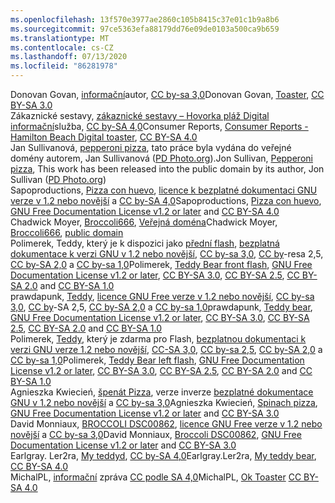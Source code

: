 ```yaml
---
ms.openlocfilehash: 13f570e3977ae2860c105b8415c37e01c1b9a8b6
ms.sourcegitcommit: 97ce5363efa88179dd76e09de0103a500ca9b659
ms.translationtype: MT
ms.contentlocale: cs-CZ
ms.lasthandoff: 07/13/2020
ms.locfileid: "86281978"
---
```

<span data-ttu-id="3fa08-101">Donovan Govan, [informační](https://commons.wikimedia.org/wiki/File:Toaster.jpg)autor, [CC by-sa 3,0](https://creativecommons.org/licenses/by-sa/3.0/legalcode)</span><span class="sxs-lookup"><span data-stu-id="3fa08-101">Donovan Govan, [Toaster](https://commons.wikimedia.org/wiki/File:Toaster.jpg), [CC BY-SA 3.0](https://creativecommons.org/licenses/by-sa/3.0/legalcode)</span></span>  
<span data-ttu-id="3fa08-102">Zákaznické sestavy, [zákaznické sestavy – Hovorka pláž Digital informační](https://commons.wikimedia.org/wiki/File:Consumer_Reports_-_Hamilton_Beach_Digital_toaster.tiff)služba, [CC by-SA 4,0](https://creativecommons.org/licenses/by-sa/4.0/deed.en)</span><span class="sxs-lookup"><span data-stu-id="3fa08-102">Consumer Reports, [Consumer Reports - Hamilton Beach Digital toaster](https://commons.wikimedia.org/wiki/File:Consumer_Reports_-_Hamilton_Beach_Digital_toaster.tiff), [CC BY-SA 4.0](https://creativecommons.org/licenses/by-sa/4.0/deed.en)</span></span>  
<span data-ttu-id="3fa08-103">Jan Sullivanová, [pepperoni pizza](https://commons.wikimedia.org/wiki/File:Pepperoni_pizza.jpg), tato práce byla vydána do veřejné domény autorem, Jan Sullivanová ([PD Photo.org](http://pdphoto.org/)).</span><span class="sxs-lookup"><span data-stu-id="3fa08-103">Jon Sullivan, [Pepperoni pizza](https://commons.wikimedia.org/wiki/File:Pepperoni_pizza.jpg), This work has been released into the public domain by its author, Jon Sullivan ([PD Photo.org](http://pdphoto.org/))</span></span>  
<span data-ttu-id="3fa08-104">Sapoproductions, [Pizza con huevo](https://commons.wikimedia.org/wiki/File:Pizza_con_huevo.jpg), [licence k bezplatné dokumentaci GNU verze v 1.2 nebo novější](https://en.wikipedia.org/wiki/en:GNU_Free_Documentation_License) a [CC by-SA 4,0](https://creativecommons.org/licenses/by-sa/4.0/)</span><span class="sxs-lookup"><span data-stu-id="3fa08-104">Sapoproductions, [Pizza con huevo](https://commons.wikimedia.org/wiki/File:Pizza_con_huevo.jpg), [GNU Free Documentation License v1.2 or later](https://en.wikipedia.org/wiki/en:GNU_Free_Documentation_License) and [CC BY-SA 4.0](https://creativecommons.org/licenses/by-sa/4.0/)</span></span>  
<span data-ttu-id="3fa08-105">Chadwick Moyer, [Broccoli666](https://commons.wikimedia.org/wiki/File:Broccoli666.jpg), [Veřejná doména](https://en.wikipedia.org/wiki/Public_domain)</span><span class="sxs-lookup"><span data-stu-id="3fa08-105">Chadwick Moyer, [Broccoli666](https://commons.wikimedia.org/wiki/File:Broccoli666.jpg), [public domain](https://en.wikipedia.org/wiki/Public_domain)</span></span>  
<span data-ttu-id="3fa08-106">Polimerek, Teddy, který je k dispozici jako [přední flash](https://commons.wikimedia.org/wiki/File:Teddy_Bear_front_flash.jpg), [bezplatná dokumentace k verzi GNU v 1.2 nebo novější](https://en.wikipedia.org/wiki/en:GNU_Free_Documentation_License), [CC by-sa 3,0](https://creativecommons.org/licenses/by-sa/3.0/legalcode), [CC by](https://creativecommons.org/licenses/by-sa/2.5/deed.en)-resa 2,5, [CC by-SA 2,0](https://creativecommons.org/licenses/by-sa/2.0/deed.en) a [CC by-sa 1,0](https://creativecommons.org/licenses/by-sa/1.0/deed.en)</span><span class="sxs-lookup"><span data-stu-id="3fa08-106">Polimerek, [Teddy Bear front flash](https://commons.wikimedia.org/wiki/File:Teddy_Bear_front_flash.jpg), [GNU Free Documentation License v1.2 or later](https://en.wikipedia.org/wiki/en:GNU_Free_Documentation_License), [CC BY-SA 3.0](https://creativecommons.org/licenses/by-sa/3.0/legalcode), [CC BY-SA 2.5](https://creativecommons.org/licenses/by-sa/2.5/deed.en), [CC BY-SA 2.0](https://creativecommons.org/licenses/by-sa/2.0/deed.en) and [CC BY-SA 1.0](https://creativecommons.org/licenses/by-sa/1.0/deed.en)</span></span>  
<span data-ttu-id="3fa08-107">prawdapunk, [Teddy](https://commons.wikimedia.org/wiki/File:Teddy_bear.jpg), [licence GNU Free verze v 1.2 nebo novější](https://en.wikipedia.org/wiki/en:GNU_Free_Documentation_License), [CC by-sa 3,0](https://creativecommons.org/licenses/by-sa/3.0/legalcode), [CC by](https://creativecommons.org/licenses/by-sa/2.5/deed.en)-SA 2,5, [CC by-SA 2,0](https://creativecommons.org/licenses/by-sa/2.0/deed.en) a [CC by-sa 1,0](https://creativecommons.org/licenses/by-sa/1.0/deed.en)</span><span class="sxs-lookup"><span data-stu-id="3fa08-107">prawdapunk, [Teddy bear](https://commons.wikimedia.org/wiki/File:Teddy_bear.jpg), [GNU Free Documentation License v1.2 or later](https://en.wikipedia.org/wiki/en:GNU_Free_Documentation_License), [CC BY-SA 3.0](https://creativecommons.org/licenses/by-sa/3.0/legalcode), [CC BY-SA 2.5](https://creativecommons.org/licenses/by-sa/2.5/deed.en), [CC BY-SA 2.0](https://creativecommons.org/licenses/by-sa/2.0/deed.en) and [CC BY-SA 1.0](https://creativecommons.org/licenses/by-sa/1.0/deed.en)</span></span>  
<span data-ttu-id="3fa08-108">Polimerek, [Teddy](https://commons.wikimedia.org/wiki/File:Teddy_Bear_left_flash.jpg), který je zdarma pro Flash, [bezplatnou dokumentaci k verzi GNU verze 1.2 nebo novější](https://en.wikipedia.org/wiki/en:GNU_Free_Documentation_License), [CC-SA 3,0](https://creativecommons.org/licenses/by-sa/3.0/legalcode), [CC by-sa 2,5](https://creativecommons.org/licenses/by-sa/2.5/deed.en), [CC by-SA 2,0](https://creativecommons.org/licenses/by-sa/2.0/deed.en) a [CC by-sa 1,0](https://creativecommons.org/licenses/by-sa/1.0/deed.en)</span><span class="sxs-lookup"><span data-stu-id="3fa08-108">Polimerek, [Teddy Bear left flash](https://commons.wikimedia.org/wiki/File:Teddy_Bear_left_flash.jpg),  [GNU Free Documentation License v1.2 or later](https://en.wikipedia.org/wiki/en:GNU_Free_Documentation_License), [CC BY-SA 3.0](https://creativecommons.org/licenses/by-sa/3.0/legalcode), [CC BY-SA 2.5](https://creativecommons.org/licenses/by-sa/2.5/deed.en), [CC BY-SA 2.0](https://creativecommons.org/licenses/by-sa/2.0/deed.en) and [CC BY-SA 1.0](https://creativecommons.org/licenses/by-sa/1.0/deed.en)</span></span>  
<span data-ttu-id="3fa08-109">Agnieszka Kwiecień, [špenát Pizza](https://commons.wikimedia.org/wiki/File:Spinach_pizza.jpg), verze inverze [bezplatné dokumentace GNU v 1.2 nebo novější](https://en.wikipedia.org/wiki/en:GNU_Free_Documentation_License) a [CC by-sa 3,0](https://creativecommons.org/licenses/by-sa/3.0/legalcode)</span><span class="sxs-lookup"><span data-stu-id="3fa08-109">Agnieszka Kwiecień, [Spinach pizza](https://commons.wikimedia.org/wiki/File:Spinach_pizza.jpg), [GNU Free Documentation License v1.2 or later](https://en.wikipedia.org/wiki/en:GNU_Free_Documentation_License) and [CC BY-SA 3.0](https://creativecommons.org/licenses/by-sa/3.0/legalcode)</span></span>  
<span data-ttu-id="3fa08-110">David Monniaux, [BROCCOLI DSC00862](https://commons.wikimedia.org/wiki/File:Broccoli_DSC00862.png), [licence GNU Free verze v 1.2 nebo novější](https://en.wikipedia.org/wiki/en:GNU_Free_Documentation_License) a [CC by-sa 3,0](https://creativecommons.org/licenses/by-sa/3.0/legalcode)</span><span class="sxs-lookup"><span data-stu-id="3fa08-110">David Monniaux, [Broccoli DSC00862](https://commons.wikimedia.org/wiki/File:Broccoli_DSC00862.png), [GNU Free Documentation License v1.2 or later](https://en.wikipedia.org/wiki/en:GNU_Free_Documentation_License) and [CC BY-SA 3.0](https://creativecommons.org/licenses/by-sa/3.0/legalcode)</span></span>  
<span data-ttu-id="3fa08-111">Earlgray. Ler2ra, [My teddyd](https://commons.wikimedia.org/wiki/File:My_teddy_bear.jpg), [CC by-SA 4,0](https://creativecommons.org/licenses/by-sa/4.0/deed.en)</span><span class="sxs-lookup"><span data-stu-id="3fa08-111">Earlgray.Ler2ra, [My teddy bear](https://commons.wikimedia.org/wiki/File:My_teddy_bear.jpg),  [CC BY-SA 4.0](https://creativecommons.org/licenses/by-sa/4.0/deed.en)</span></span>  
<span data-ttu-id="3fa08-112">MichalPL, [informační](https://commons.wikimedia.org/wiki/File:OK._Toaster.jpg) zpráva [CC podle SA 4,0](https://creativecommons.org/licenses/by-sa/4.0/deed.en)</span><span class="sxs-lookup"><span data-stu-id="3fa08-112">MichalPL, [Ok Toaster](https://commons.wikimedia.org/wiki/File:OK._Toaster.jpg) [CC BY-SA 4.0](https://creativecommons.org/licenses/by-sa/4.0/deed.en)</span></span>  
